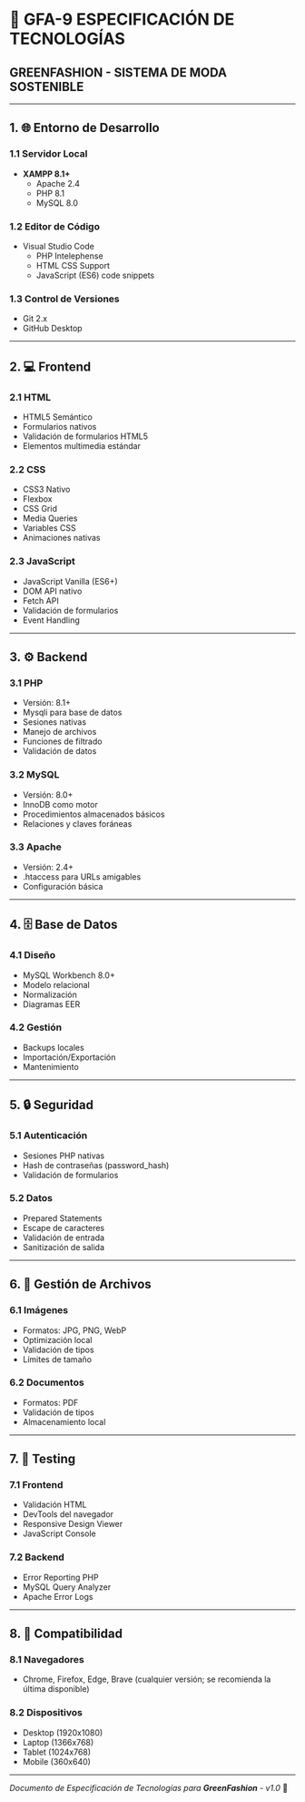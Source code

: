 # 🔧 GFA-9 ESPECIFICACIÓN DE TECNOLOGÍAS
## GREENFASHION - SISTEMA DE MODA SOSTENIBLE

---

## 1. 🌐 Entorno de Desarrollo

### 1.1 Servidor Local
- **XAMPP 8.1+**
  - Apache 2.4
  - PHP 8.1
  - MySQL 8.0

### 1.2 Editor de Código
- Visual Studio Code
  - PHP Intelephense
  - HTML CSS Support
  - JavaScript (ES6) code snippets

### 1.3 Control de Versiones
- Git 2.x
- GitHub Desktop

---

## 2. 💻 Frontend

### 2.1 HTML
- HTML5 Semántico
- Formularios nativos
- Validación de formularios HTML5
- Elementos multimedia estándar

### 2.2 CSS
- CSS3 Nativo
- Flexbox
- CSS Grid
- Media Queries
- Variables CSS
- Animaciones nativas

### 2.3 JavaScript
- JavaScript Vanilla (ES6+)
- DOM API nativo
- Fetch API
- Validación de formularios
- Event Handling

---

## 3. ⚙️ Backend

### 3.1 PHP
- Versión: 8.1+
- Mysqli para base de datos
- Sesiones nativas
- Manejo de archivos
- Funciones de filtrado
- Validación de datos

### 3.2 MySQL
- Versión: 8.0+
- InnoDB como motor
- Procedimientos almacenados básicos
- Relaciones y claves foráneas

### 3.3 Apache
- Versión: 2.4+
- .htaccess para URLs amigables
- Configuración básica

---

## 4. 🗄️ Base de Datos

### 4.1 Diseño
- MySQL Workbench 8.0+
- Modelo relacional
- Normalización
- Diagramas EER

### 4.2 Gestión
- Backups locales
- Importación/Exportación
- Mantenimiento

---

## 5. 🔒 Seguridad

### 5.1 Autenticación
- Sesiones PHP nativas
- Hash de contraseñas (password_hash)
- Validación de formularios

### 5.2 Datos
- Prepared Statements
- Escape de caracteres
- Validación de entrada
- Sanitización de salida

---

## 6. 📁 Gestión de Archivos

### 6.1 Imágenes
- Formatos: JPG, PNG, WebP
- Optimización local
- Validación de tipos
- Límites de tamaño

### 6.2 Documentos
- Formatos: PDF
- Validación de tipos
- Almacenamiento local

---

## 7. 🧪 Testing

### 7.1 Frontend
- Validación HTML
- DevTools del navegador
- Responsive Design Viewer
- JavaScript Console

### 7.2 Backend
- Error Reporting PHP
- MySQL Query Analyzer
- Apache Error Logs

---

## 8. 📱 Compatibilidad

### 8.1 Navegadores
- Chrome, Firefox, Edge, Brave (cualquier versión; se recomienda la última disponible)

### 8.2 Dispositivos
- Desktop (1920x1080)
- Laptop (1366x768)
- Tablet (1024x768)
- Mobile (360x640)

---

*Documento de Especificación de Tecnologías para **GreenFashion** - v1.0* 🌱 
